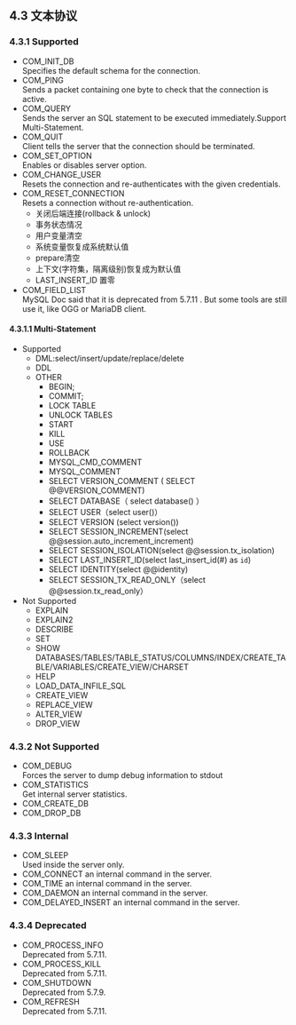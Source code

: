 ## 4.3 文本协议

### 4.3.1 Supported 

* COM\_INIT_DB  
Specifies the default schema for the connection.   
* COM_PING  
Sends a packet containing one byte to check that the connection is active.    
* COM_QUERY  
Sends the server an SQL statement to be executed immediately.Support Multi-Statement.  
* COM_QUIT  
Client tells the server that the connection should be terminated.   
* COM\_SET_OPTION  
Enables or disables server option.  
* COM\_CHANGE_USER  
Resets the connection and re-authenticates with the given credentials.  
* COM\_RESET_CONNECTION  
Resets a connection without re-authentication.   
  * 关闭后端连接(rollback & unlock)
  * 事务状态情况
  * 用户变量清空
  * 系统变量恢复成系统默认值
  * prepare清空
  * 上下文(字符集，隔离级别)恢复成为默认值
  * LAST_INSERT_ID 置零
* COM\_FIELD_LIST  
MySQL Doc said that it is deprecated from 5.7.11 . But some tools are still use it, like OGG or MariaDB client.    

#### 4.3.1.1  Multi-Statement
* Supported
    * DML:select/insert/update/replace/delete 
    * DDL
    * OTHER
      * BEGIN;
      * COMMIT;
      * LOCK TABLE
      * UNLOCK TABLES
      * START
      * KILL
      * USE
      * ROLLBACK
      * MYSQL_CMD_COMMENT
      * MYSQL_COMMENT
      * SELECT VERSION_COMMENT ( SELECT @@VERSION_COMMENT)
      * SELECT DATABASE（ select database() ）
      * SELECT USER（select user()）
      * SELECT VERSION (select version())
      * SELECT SESSION_INCREMENT(select @@session.auto_increment_increment)
      * SELECT SESSION_ISOLATION(select @@session.tx_isolation)
      * SELECT LAST_INSERT_ID(select last_insert_id(#) as `id`)
      * SELECT IDENTITY(select @@identity)
      * SELECT SESSION_TX_READ_ONLY（select @@session.tx_read_only） 
* Not Supported
    * EXPLAIN 
    * EXPLAIN2 
    * DESCRIBE
    * SET
    * SHOW DATABASES/TABLES/TABLE_STATUS/COLUMNS/INDEX/CREATE_TABLE/VARIABLES/CREATE_VIEW/CHARSET
    * HELP
    * LOAD_DATA_INFILE_SQL
    * CREATE_VIEW
    * REPLACE_VIEW
    * ALTER_VIEW
    * DROP_VIEW 

### 4.3.2 Not Supported  
* COM_DEBUG  
Forces the server to dump debug information to stdout   
* COM_STATISTICS  
Get internal server statistics.  
* COM\_CREATE_DB   
* COM\_DROP_DB  


### 4.3.3 Internal  

* COM_SLEEP  
Used inside the server only.
* COM_CONNECT
an internal command in the server.  
* COM_TIME
an internal command in the server.  
* COM_DAEMON
an internal command in the server.  
* COM_DELAYED_INSERT
an internal command in the server.  

### 4.3.4 Deprecated

* COM_PROCESS_INFO  
Deprecated from 5.7.11.  
* COM\_PROCESS_KILL  
Deprecated from 5.7.11.   
* COM_SHUTDOWN  
Deprecated from 5.7.9.
* COM_REFRESH  
Deprecated from 5.7.11.  


